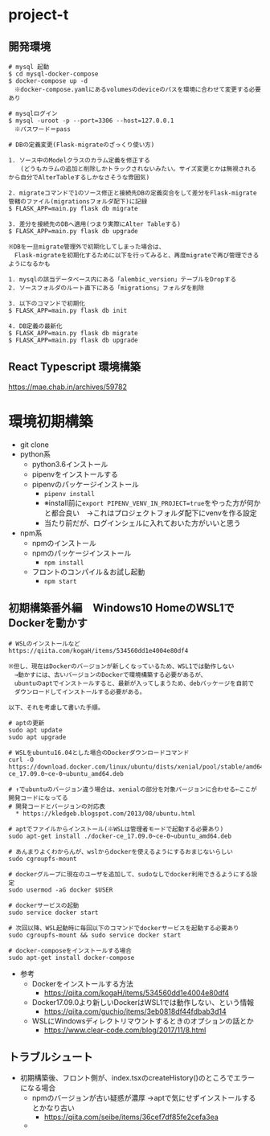 # project-t

## 開発環境

```
# mysql 起動
$ cd mysql-docker-compose
$ docker-compose up -d
　※docker-compose.yamlにあるvolumesのdeviceのパスを環境に合わせて変更する必要あり

# mysqlログイン
$ mysql -uroot -p --port=3306 --host=127.0.0.1
　※パスワード＝pass

# DBの定義変更(Flask-migrateのざっくり使い方)

1. ソース中のModelクラスのカラム定義を修正する
　　(どうもカラムの追加と削除しかトラックされないみたい。サイズ変更とかは無視されるから自分でAlterTableするしかなさそうな雰囲気)

2. migrateコマンドで1のソース修正と接続先DBの定義突合をして差分をFlask-migrate管轄のファイル(migrationsフォルダ配下)に記録
$ FLASK_APP=main.py flask db migrate

3. 差分を接続先のDBへ適用(つまり実際にAlter Tableする)
$ FLASK_APP=main.py flask db upgrade

※DBを一旦migrate管理外で初期化してしまった場合は、
　Flask-migrateを初期化するために以下を行ってみると、再度migrateで再び管理できるようになるかも

1. mysqlの該当データベース内にある「alembic_version」テーブルをDropする
2. ソースフォルダのルート直下にある「migrations」フォルダを削除

3. 以下のコマンドで初期化
$ FLASK_APP=main.py flask db init

4. DB定義の最新化
$ FLASK_APP=main.py flask db migrate
$ FLASK_APP=main.py flask db upgrade

```

## React Typescript 環境構築
https://mae.chab.in/archives/59782

# 環境初期構築
- git clone
- python系
  - python3.6インストール
  - pipenvをインストールする
  - pipenvのパッケージインストール
    - `pipenv install`
    - ※install前に`export PIPENV_VENV_IN_PROJECT=true`をやった方が何かと都合良い　→これはプロジェクトフォルダ配下にvenvを作る設定
    - 当たり前だが、ログインシェルに入れておいた方がいいと思う
- npm系
  - npmのインストール
  - npmのパッケージインストール
    - `npm install`
  - フロントのコンパイル＆お試し起動
    - `npm start`

## 初期構築番外編　Windows10 HomeのWSL1で　Dockerを動かす
```
# WSLのインストールなど
https://qiita.com/kogaH/items/534560dd1e4004e80df4

※但し、現在はDockerのバージョンが新しくなっているため、WSL1では動作しない
　→動かすには、古いバージョンのDockerで環境構築する必要があるが、
　ubuntuのaptでインストールすると、最新が入ってしまうため、debパッケージを自前で
　ダウンロードしてインストールする必要がある。

以下、それを考慮して書いた手順。

# aptの更新
sudo apt update
sudo apt upgrade

# WSLをubuntu16.04とした場合のDockerダウンロードコマンド
curl -O https://download.docker.com/linux/ubuntu/dists/xenial/pool/stable/amd64/docker-ce_17.09.0~ce-0~ubuntu_amd64.deb

# ↑でubuntuのバージョン違う場合は、xenialの部分を対象バージョンに合わせる←ここが開発コードになってる
# 開発コードとバージョンの対応表
  * https://kledgeb.blogspot.com/2013/08/ubuntu.html

# aptでファイルからインストール(※WSLは管理者モードで起動する必要あり)
sudo apt-get install ./docker-ce_17.09.0~ce-0~ubuntu_amd64.deb

# あんまりよくわからんが、wslからdockerを使えるようにするおまじないらしい
sudo cgroupfs-mount

# dockerグループに現在のユーザを追加して、sudoなしでdocker利用できるようにする設定
sudo usermod -aG docker $USER

# dockerサービスの起動
sudo service docker start

# 次回以降、WSL起動時に毎回以下のコマンドでdockerサービスを起動する必要あり
sudo cgroupfs-mount && sudo service docker start

# docker-composeをインストールする場合
sudo apt-get install docker-compose

```

- 参考
  - Dockerをインストールする方法
    - https://qiita.com/kogaH/items/534560dd1e4004e80df4
  - Docker17.09.0より新しいDockerはWSL1では動作しない、という情報
    - https://qiita.com/guchio/items/3eb0818df44fdbab3d14
  - WSLにWindowsディレクトリマウントするときのオプションの話とか
    - https://www.clear-code.com/blog/2017/11/8.html

## トラブルシュート
- 初期構築後、フロント側が、index.tsxのcreateHistory()のところでエラーになる場合
  - npmのバージョンが古い疑惑が濃厚 →aptで気にせずインストールするとかなり古い
    - https://qiita.com/seibe/items/36cef7df85fe2cefa3ea
  - 


